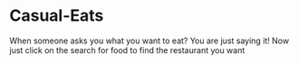 # Casual-Eats
When someone asks you what you want to eat? You are just saying it! Now just click on the search for food to find the restaurant you want
